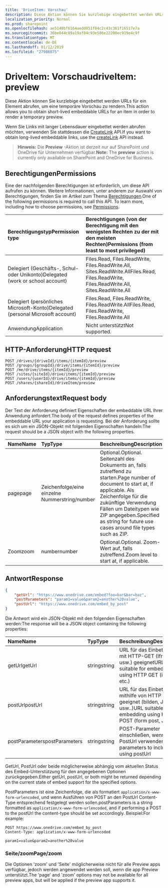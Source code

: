 ```yaml
---
title: 'DriveItem: Vorschau'
description: Diese Aktion können Sie kurzlebige eingebettet werden URLs für ein Element abrufen, um eine temporäre Vorschau zu rendern.
localization_priority: Normal
ms.prod: sharepoint
ms.openlocfilehash: ae5140bf6164aedd051f04c2c43c361f16517e7a
ms.sourcegitcommit: 36be044c89a19af84c93e586e22200ec919e4c9f
ms.translationtype: MT
ms.contentlocale: de-DE
ms.lasthandoff: 01/12/2019
ms.locfileid: "27986075"
---
```

# <a name="driveitem-preview"></a><span data-ttu-id="6e8b5-103">DriveItem: Vorschau</span><span class="sxs-lookup"><span data-stu-id="6e8b5-103">driveItem: preview</span></span>

<span data-ttu-id="6e8b5-104">Diese Aktion können Sie kurzlebige eingebettet werden URLs für ein Element abrufen, um eine temporäre Vorschau zu rendern.</span><span class="sxs-lookup"><span data-stu-id="6e8b5-104">This action allows you to obtain short-lived embeddable URLs for an item in order to render a temporary preview.</span></span>

<span data-ttu-id="6e8b5-105">Wenn Sie Links mit langer Lebensdauer eingebettet werden abrufen möchten, verwenden Sie stattdessen die [CreateLink][] API.</span><span class="sxs-lookup"><span data-stu-id="6e8b5-105">If you want to obtain long-lived embeddable links, use the [createLink][] API instead.</span></span>

> <span data-ttu-id="6e8b5-106">**Hinweis:** Die **Preview** -Aktion ist derzeit nur auf SharePoint und OneDrive für Unternehmen verfügbar.</span><span class="sxs-lookup"><span data-stu-id="6e8b5-106">**Note:** The **preview** action is currently only available on SharePoint and OneDrive for Business.</span></span>

[createLink]: driveitem-createlink.md

## <a name="permissions"></a><span data-ttu-id="6e8b5-108">Berechtigungen</span><span class="sxs-lookup"><span data-stu-id="6e8b5-108">Permissions</span></span>

<span data-ttu-id="6e8b5-p101">Eine der nachfolgenden Berechtigungen ist erforderlich, um diese API aufrufen zu können. Weitere Informationen, unter anderem zur Auswahl von Berechtigungen, finden Sie im Artikel zum Thema [Berechtigungen](/graph/permissions-reference).</span><span class="sxs-lookup"><span data-stu-id="6e8b5-p101">One of the following permissions is required to call this API. To learn more, including how to choose permissions, see [Permissions](/graph/permissions-reference).</span></span>

| <span data-ttu-id="6e8b5-111">Berechtigungstyp</span><span class="sxs-lookup"><span data-stu-id="6e8b5-111">Permission type</span></span>                        | <span data-ttu-id="6e8b5-112">Berechtigungen (von der Berechtigung mit den wenigsten Rechten zu der mit den meisten Rechten)</span><span class="sxs-lookup"><span data-stu-id="6e8b5-112">Permissions (from least to most privileged)</span></span>
|:---------------------------------------|:-------------------------------------------
| <span data-ttu-id="6e8b5-113">Delegiert (Geschäfts-, Schul- oder Unikonto)</span><span class="sxs-lookup"><span data-stu-id="6e8b5-113">Delegated (work or school account)</span></span>     | <span data-ttu-id="6e8b5-114">Files.Read, Files.ReadWrite, Files.ReadWrite.All, Sites.ReadWrite.All</span><span class="sxs-lookup"><span data-stu-id="6e8b5-114">Files.Read, Files.ReadWrite, Files.ReadWrite.All, Sites.ReadWrite.All</span></span>
| <span data-ttu-id="6e8b5-115">Delegiert (persönliches Microsoft-Konto)</span><span class="sxs-lookup"><span data-stu-id="6e8b5-115">Delegated (personal Microsoft account)</span></span> | <span data-ttu-id="6e8b5-116">Files.Read, Files.ReadWrite, Files.ReadWrite.All</span><span class="sxs-lookup"><span data-stu-id="6e8b5-116">Files.Read, Files.ReadWrite, Files.ReadWrite.All</span></span>
| <span data-ttu-id="6e8b5-117">Anwendung</span><span class="sxs-lookup"><span data-stu-id="6e8b5-117">Application</span></span>                            | <span data-ttu-id="6e8b5-118">Nicht unterstützt</span><span class="sxs-lookup"><span data-stu-id="6e8b5-118">Not supported.</span></span>

## <a name="http-request"></a><span data-ttu-id="6e8b5-119">HTTP-Anforderung</span><span class="sxs-lookup"><span data-stu-id="6e8b5-119">HTTP request</span></span>

<!-- { "blockType": "ignored" } -->

```http
POST /drives/{driveId}/items/{itemId}/preview
POST /groups/{groupId}/drive/items/{itemId}/preview
POST /me/drive/items/{itemId}/preview
POST /sites/{siteId}/drive/items/{itemId}/preview
POST /users/{userId}/drive/items/{itemId}/preview
POST /shares/{shareId}/driveItem/preview
```

## <a name="request-body"></a><span data-ttu-id="6e8b5-120">Anforderungstext</span><span class="sxs-lookup"><span data-stu-id="6e8b5-120">Request body</span></span>

<span data-ttu-id="6e8b5-121">Der Text der Anforderung definiert Eigenschaften der embeddable URL Ihrer Anwendung anfordert.</span><span class="sxs-lookup"><span data-stu-id="6e8b5-121">The body of the request defines properties of the embeddable URL your application is requesting.</span></span>
<span data-ttu-id="6e8b5-122">Bei der Anforderung sollte es sich um ein JSON-Objekt mit folgenden Eigenschaften handeln:</span><span class="sxs-lookup"><span data-stu-id="6e8b5-122">The request should be a JSON object with the following properties.</span></span>

|   <span data-ttu-id="6e8b5-123">Name</span><span class="sxs-lookup"><span data-stu-id="6e8b5-123">Name</span></span>      |  <span data-ttu-id="6e8b5-124">Typ</span><span class="sxs-lookup"><span data-stu-id="6e8b5-124">Type</span></span>         | <span data-ttu-id="6e8b5-125">Beschreibung</span><span class="sxs-lookup"><span data-stu-id="6e8b5-125">Description</span></span>
|:------------|:--------------|:-----------------------------------------------
| <span data-ttu-id="6e8b5-126">page</span><span class="sxs-lookup"><span data-stu-id="6e8b5-126">page</span></span>        | <span data-ttu-id="6e8b5-127">Zeichenfolge/eine einzelne Nummer</span><span class="sxs-lookup"><span data-stu-id="6e8b5-127">string/number</span></span> | <span data-ttu-id="6e8b5-128">Optional.</span><span class="sxs-lookup"><span data-stu-id="6e8b5-128">Optional.</span></span> <span data-ttu-id="6e8b5-129">Seitenzahl des Dokuments an, falls zutreffend zu starten.</span><span class="sxs-lookup"><span data-stu-id="6e8b5-129">Page number of document to start at, if applicable.</span></span> <span data-ttu-id="6e8b5-130">Als Zeichenfolge für die zukünftige Verwendung Fällen um Dateitypen wie ZIP angegeben.</span><span class="sxs-lookup"><span data-stu-id="6e8b5-130">Specified as string for future use cases around file types such as ZIP.</span></span>
| <span data-ttu-id="6e8b5-131">Zoom</span><span class="sxs-lookup"><span data-stu-id="6e8b5-131">zoom</span></span>        | <span data-ttu-id="6e8b5-132">number</span><span class="sxs-lookup"><span data-stu-id="6e8b5-132">number</span></span>        | <span data-ttu-id="6e8b5-133">Optional.</span><span class="sxs-lookup"><span data-stu-id="6e8b5-133">Optional.</span></span> <span data-ttu-id="6e8b5-134">Zoom-Wert auf, falls zutreffend.</span><span class="sxs-lookup"><span data-stu-id="6e8b5-134">Zoom level to start at, if applicable.</span></span>

## <a name="response"></a><span data-ttu-id="6e8b5-135">Antwort</span><span class="sxs-lookup"><span data-stu-id="6e8b5-135">Response</span></span>

```json
{
    "getUrl": "https://www.onedrive.com/embed?foo=bar&bar=baz",
    "postParameters": "param1=value&param2=another%20value",
    "postUrl": "https://www.onedrive.com/embed_by_post"
}
```

<span data-ttu-id="6e8b5-136">Die Antwort wird ein JSON-Objekt mit den folgenden Eigenschaften werden:</span><span class="sxs-lookup"><span data-stu-id="6e8b5-136">The response will be a JSON object containing the following properties:</span></span>

| <span data-ttu-id="6e8b5-137">Name</span><span class="sxs-lookup"><span data-stu-id="6e8b5-137">Name</span></span>           | <span data-ttu-id="6e8b5-138">Typ</span><span class="sxs-lookup"><span data-stu-id="6e8b5-138">Type</span></span>   | <span data-ttu-id="6e8b5-139">Beschreibung</span><span class="sxs-lookup"><span data-stu-id="6e8b5-139">Description</span></span>
|:---------------|:-------|:---------------------------------------------------
| <span data-ttu-id="6e8b5-140">getUrl</span><span class="sxs-lookup"><span data-stu-id="6e8b5-140">getUrl</span></span>         | <span data-ttu-id="6e8b5-141">string</span><span class="sxs-lookup"><span data-stu-id="6e8b5-141">string</span></span> | <span data-ttu-id="6e8b5-142">URL für das Einbetten von mit HTTP-GET (Iframes usw.) geeignet</span><span class="sxs-lookup"><span data-stu-id="6e8b5-142">URL suitable for embedding using HTTP GET (iframes, etc.)</span></span>
| <span data-ttu-id="6e8b5-143">postUrl</span><span class="sxs-lookup"><span data-stu-id="6e8b5-143">postUrl</span></span>        | <span data-ttu-id="6e8b5-144">string</span><span class="sxs-lookup"><span data-stu-id="6e8b5-144">string</span></span> | <span data-ttu-id="6e8b5-145">URL für das Einbetten von mithilfe von HTTP POST geeignet (bilden, JS, usw..)</span><span class="sxs-lookup"><span data-stu-id="6e8b5-145">URL suitable for embedding using HTTP POST (form post, JS, etc.)</span></span>
| <span data-ttu-id="6e8b5-146">postParameters</span><span class="sxs-lookup"><span data-stu-id="6e8b5-146">postParameters</span></span> | <span data-ttu-id="6e8b5-147">string</span><span class="sxs-lookup"><span data-stu-id="6e8b5-147">string</span></span> | <span data-ttu-id="6e8b5-148">POST-Parameter einschließen, wenn PostUrl verwenden</span><span class="sxs-lookup"><span data-stu-id="6e8b5-148">POST parameters to include if using postUrl</span></span>

<span data-ttu-id="6e8b5-149">GetUrl, PostUrl oder beide möglicherweise abhängig vom aktuellen Status des Embed-Unterstützung für den angegebenen Optionen zurückgegeben.</span><span class="sxs-lookup"><span data-stu-id="6e8b5-149">Either getUrl, postUrl, or both might be returned depending on the current state of embed support for the specified options.</span></span>

<span data-ttu-id="6e8b5-150">PostParameters ist eine Zeichenfolge, die als formatiert `application/x-www-form-urlencoded`, und wenn Ausführen von POST an den PostUrl Content-Type entsprechend festgelegt werden sollen.</span><span class="sxs-lookup"><span data-stu-id="6e8b5-150">postParameters is a string formatted as `application/x-www-form-urlencoded`, and if performing a POST to the postUrl the content-type should be set accordingly.</span></span> <span data-ttu-id="6e8b5-151">Beispiel:</span><span class="sxs-lookup"><span data-stu-id="6e8b5-151">For example:</span></span>
```
POST https://www.onedrive.com/embed_by_post
Content-Type: application/x-www-form-urlencoded

param1=value&param2=another%20value
```

### <a name="pagezoom"></a><span data-ttu-id="6e8b5-152">Seite/zoom</span><span class="sxs-lookup"><span data-stu-id="6e8b5-152">Page/zoom</span></span>

<span data-ttu-id="6e8b5-153">Die Optionen 'zoom' und 'Seite' möglicherweise nicht für alle Preview apps verfügbar, jedoch werden angewendet werden soll, wenn die app Preview unterstützt.</span><span class="sxs-lookup"><span data-stu-id="6e8b5-153">The 'page' and 'zoom' options may not be available for all preview apps, but will be applied if the preview app supports it.</span></span>

